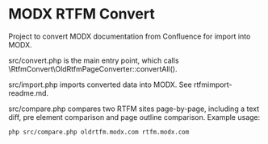 # MODX RTFM Convert

Project to convert MODX documentation from Confluence for import into MODX.

src/convert.php is the main entry point, which calls
\RtfmConvert\OldRtfmPageConverter::convertAll().

src/import.php imports converted data into MODX. See rtfmimport-readme.md.

src/compare.php compares two RTFM sites page-by-page, including a text diff,
pre element comparison and page outline comparison. Example usage:

    php src/compare.php oldrtfm.modx.com rtfm.modx.com
